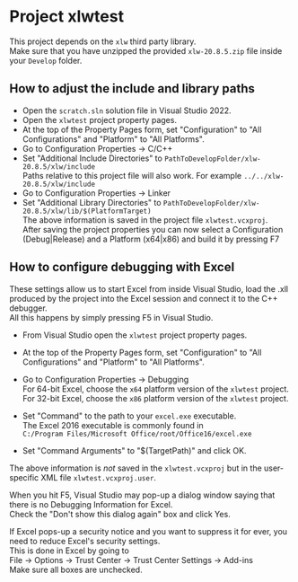 Project xlwtest
===============

This project depends on the `xlw` third party library.  
Make sure that you have unzipped the provided `xlw-20.8.5.zip` file inside your `Develop` folder.


How to adjust the include and library paths
-------------------------------------------

* Open the `scratch.sln` solution file in Visual Studio 2022.
* Open the `xlwtest` project property pages.
* At the top of the Property Pages form, set "Configuration" to "All Configurations" and "Platform" to "All Platforms".
* Go to Configuration Properties -> C/C++
* Set "Additional Include Directories" to `PathToDevelopFolder/xlw-20.8.5/xlw/include`  
Paths relative to this project file will also work. For example `../../xlw-20.8.5/xlw/include`  
* Go to Configuration Properties -> Linker
* Set "Additional Library Directories" to `PathToDevelopFolder/xlw-20.8.5/xlw/lib/$(PlatformTarget)`  
The above information is saved in the project file `xlwtest.vcxproj`.  
After saving the project properties you can now select a Configuration (Debug|Release)  and a Platform (x64|x86) 
and build it by pressing F7

How to configure debugging with Excel
-------------------------------------
These settings allow us to start Excel from inside Visual Studio, load the .xll produced by the project into the Excel session and connect it to the C++ debugger.  
All this happens by simply pressing F5 in Visual Studio.

* From Visual Studio open the `xlwtest` project property pages.
* At the top of the Property Pages form, set "Configuration" to "All Configurations" and "Platform" to "All Platforms".
* Go to Configuration Properties -> Debugging  
	For 64-bit Excel, choose the `x64` platform version of the `xlwtest` project.  
	For 32-bit Excel, choose the `x86` platform version of the `xlwtest` project.  	
* Set "Command" to the path to your `excel.exe` executable.  
	The Excel 2016 executable is commonly found in  
	`C:/Program Files/Microsoft Office/root/Office16/excel.exe`  
	
* Set "Command Arguments" to "$(TargetPath)" and click OK.

The above information is *not* saved in the `xlwtest.vcxproj` but in the user-specific XML file `xlwtest.vcxproj.user`.

When you hit F5, Visual Studio may pop-up a dialog window saying that there is no Debugging Information for Excel.  
Check the "Don't show this dialog again" box and click Yes.

If Excel pops-up a security notice and you want to suppress it for ever, you need to reduce Excel's security settings.  
This is done in Excel by going to  
File -> Options -> Trust Center -> Trust Center Settings -> Add-ins  
Make sure all boxes are unchecked.
